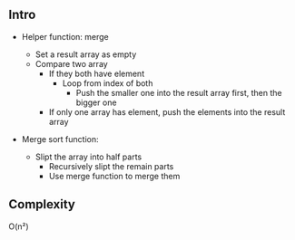 ## Intro
- Helper function: merge
  - Set a result array as empty
  - Compare two array
    - If they both have element
      - Loop from index of both
        - Push the smaller one into the result array first, then the bigger one
    - If only one array has element, push the elements into the result array


- Merge sort function:
  - Slipt the array into half parts
    - Recursively slipt the remain parts
    - Use merge function to merge them


## Complexity
O(n²)